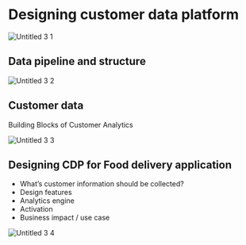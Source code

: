 # Designing customer data platform

![‎Untitled 3 ‎1](https://github.com/ChanapatC/Customer-Analytics/assets/136244448/b1e91f85-2959-437d-a352-d5a5c84940be)

## Data pipeline and structure 
![‎Untitled 3 ‎2](https://github.com/ChanapatC/Customer-Analytics/assets/136244448/be5da580-da12-43f2-b56c-489aa67d6f83)

## Customer data 
Building Blocks of Customer Analytics

![‎Untitled 3 ‎3](https://github.com/ChanapatC/Customer-Analytics/assets/136244448/9d7b39de-5455-4301-81c5-17f7bb058bc1)


## Designing CDP for Food delivery application
- What’s customer information should be collected?
- Design features
- Analytics engine 
- Activation
- Business impact / use case

![‎Untitled 3 ‎4](https://github.com/ChanapatC/Customer-Analytics/assets/136244448/771f55ad-b379-4914-aae2-6c1dc2169e23)

